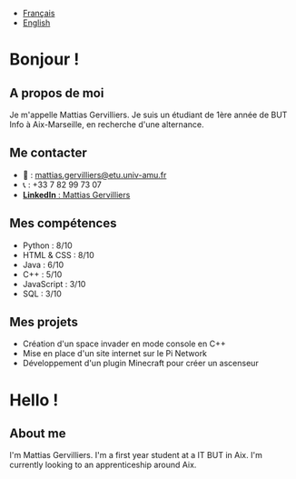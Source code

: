 - [Français](#bonjour-)
- [English](#hello-)

# Bonjour !

## A propos de moi

Je m'appelle Mattias Gervilliers. 
Je suis un étudiant de 1ère année de BUT Info à Aix-Marseille, en recherche d'une alternance.

## Me contacter

- 📧 : [mattias.gervilliers@etu.univ-amu.fr](mailto:mattias.gervilliers@etu.univ-amu.fr)
- 📞 : +33 7 82 99 73 07 
- [**LinkedIn** : Mattias Gervilliers](https://www.linkedin.com/in/mattias-gervilliers-511b37230)

## Mes compétences

- Python : 8/10
- HTML & CSS : 8/10
- Java : 6/10
- C++ : 5/10
- JavaScript : 3/10
- SQL : 3/10

## Mes projets

- Création d'un space invader en mode console en C++
- Mise en place d'un site internet sur le Pi Network
- Développement d'un plugin Minecraft pour créer un ascenseur

# Hello !

## About me

I'm Mattias Gervilliers.
I'm a first year student at a IT BUT in Aix. I'm currently looking to an apprenticeship around Aix. 

<!--
**MattiasGervilliers/MattiasGervilliers** is a ✨ _special_ ✨ repository because its `README.md` (this file) appears on your GitHub profile.

Here are some ideas to get you started:

- 🔭 I’m currently working on ...
- 🌱 I’m currently learning ...
- 👯 I’m looking to collaborate on ...
- 🤔 I’m looking for help with ...
- 💬 Ask me about ...
- 📫 How to reach me: ...
- 😄 Pronouns: ...
- ⚡ Fun fact: ...
-->
